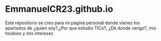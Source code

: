 # EmmanuelCR23.github.io

Este repositorio se creo para mi pagina personal donde vienes los apartados de ¿quien soy?,¿Por que estudio TICs?, ¿De donde vengo?, mis hoobies y mis intereses 